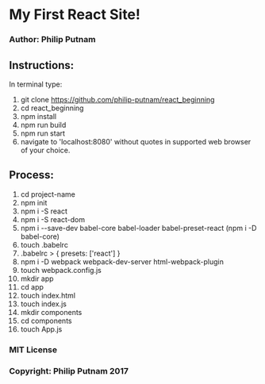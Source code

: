 # My First React Site!

### Author: Philip Putnam

## Instructions:

In terminal type:

1. git clone https://github.com/philip-putnam/react_beginning
2. cd react_beginning
3. npm install
4. npm run build
5. npm run start
6. navigate to 'localhost:8080' without quotes in supported web browser of your choice.

## Process:

1. cd project-name
2. npm init
3. npm i -S react
4. npm i -S react-dom
5. npm i --save-dev babel-core babel-loader babel-preset-react (npm i -D babel-core)
6. touch .babelrc
7. .babelrc > { presets: ['react'] }
8. npm i -D webpack webpack-dev-server html-webpack-plugin
9. touch webpack.config.js
10. mkdir app
11. cd app
12. touch index.html
13. touch index.js
14. mkdir components
15. cd components
16. touch App.js

### MIT License

### Copyright: Philip Putnam 2017
